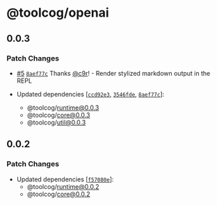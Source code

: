 # @toolcog/openai

## 0.0.3

### Patch Changes

- [#5](https://github.com/toolcog/toolcog/pull/5) [`8aef77c`](https://github.com/toolcog/toolcog/commit/8aef77c6a830367fbc41170ef7e0700d32087d82) Thanks [@c9r](https://github.com/c9r)! - Render stylized markdown output in the REPL

- Updated dependencies [[`ccd92e3`](https://github.com/toolcog/toolcog/commit/ccd92e3b007776fa9334740533d6c668084cc7cf), [`3546fde`](https://github.com/toolcog/toolcog/commit/3546fdeb47ba1561a0d135bd67096c5c5d9ea945), [`8aef77c`](https://github.com/toolcog/toolcog/commit/8aef77c6a830367fbc41170ef7e0700d32087d82)]:
  - @toolcog/runtime@0.0.3
  - @toolcog/core@0.0.3
  - @toolcog/util@0.0.3

## 0.0.2

### Patch Changes

- Updated dependencies [[`f57080e`](https://github.com/toolcog/toolcog/commit/f57080e99a41fc8484ea46bd3c49a73cad01c996)]:
  - @toolcog/runtime@0.0.2
  - @toolcog/core@0.0.2
